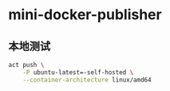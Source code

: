 # mini-docker-publisher

## 本地测试

```bash
act push \
    -P ubuntu-latest=-self-hosted \
    --container-architecture linux/amd64
```
